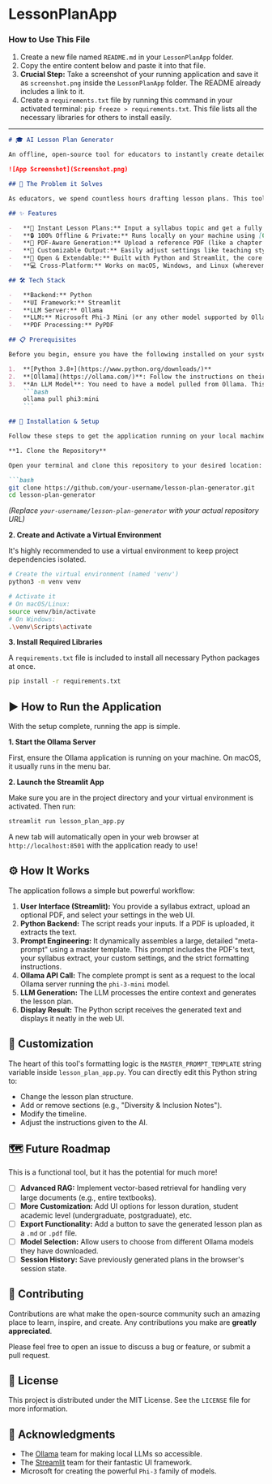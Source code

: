 # LessonPlanApp
### **How to Use This File**

1.  Create a new file named `README.md` in your `LessonPlanApp` folder.
2.  Copy the entire content below and paste it into that file.
3.  **Crucial Step:** Take a screenshot of your running application and save it as `screenshot.png` inside the `LessonPlanApp` folder. The README already includes a link to it.
4.  Create a `requirements.txt` file by running this command in your activated terminal: `pip freeze > requirements.txt`. This file lists all the necessary libraries for others to install easily.

---

```markdown
# 🎓 AI Lesson Plan Generator

An offline, open-source tool for educators to instantly create detailed lesson plans from a syllabus extract, powered by a local Large Language Model (LLM).

![App Screenshot](Screenshot.png)

## 🌟 The Problem it Solves

As educators, we spend countless hours drafting lesson plans. This tool streamlines that process, ensuring consistency and quality while offering deep customization. By running a powerful LLM **completely offline** on a personal computer, it guarantees data privacy (no student or curriculum data leaves your machine) and eliminates reliance on internet connectivity or costly API subscriptions.

## ✨ Features

-   **📝 Instant Lesson Plans:** Input a syllabus topic and get a fully structured lesson plan in seconds.
-   **🔒 100% Offline & Private:** Runs locally on your machine using [Ollama](https://ollama.com/). Your data stays with you.
-   **📄 PDF-Aware Generation:** Upload a reference PDF (like a chapter or article), and the AI will use it as the primary source material for the lesson plan. (Retrieval-Augmented Generation)
-   **🎨 Customizable Output:** Easily adjust settings like teaching style, course name, and other references through a simple user interface.
-   **🔧 Open & Extendable:** Built with Python and Streamlit, the core prompt and logic are easy to modify to fit any curriculum's format.
-   **💻 Cross-Platform:** Works on macOS, Windows, and Linux (wherever Ollama can run).

## 🛠️ Tech Stack

-   **Backend:** Python
-   **UI Framework:** Streamlit
-   **LLM Server:** Ollama
-   **LLM:** Microsoft Phi-3 Mini (or any other model supported by Ollama)
-   **PDF Processing:** PyPDF

## 📋 Prerequisites

Before you begin, ensure you have the following installed on your system:

1.  **[Python 3.8+](https://www.python.org/downloads/)**
2.  **[Ollama](https://ollama.com/)**: Follow the instructions on their website to download and install it.
3.  **An LLM Model**: You need to have a model pulled from Ollama. This project is optimized for `phi3:mini`. Open your terminal and run:
    ```bash
    ollama pull phi3:mini
    ```

## 🚀 Installation & Setup

Follow these steps to get the application running on your local machine.

**1. Clone the Repository**

Open your terminal and clone this repository to your desired location:

```bash
git clone https://github.com/your-username/lesson-plan-generator.git
cd lesson-plan-generator
```
*(Replace `your-username/lesson-plan-generator` with your actual repository URL)*

**2. Create and Activate a Virtual Environment**

It's highly recommended to use a virtual environment to keep project dependencies isolated.

```bash
# Create the virtual environment (named 'venv')
python3 -m venv venv

# Activate it
# On macOS/Linux:
source venv/bin/activate
# On Windows:
.\venv\Scripts\activate
```

**3. Install Required Libraries**

A `requirements.txt` file is included to install all necessary Python packages at once.

```bash
pip install -r requirements.txt
```

## ▶️ How to Run the Application

With the setup complete, running the app is simple.

**1. Start the Ollama Server**

First, ensure the Ollama application is running on your machine. On macOS, it usually runs in the menu bar.

**2. Launch the Streamlit App**

Make sure you are in the project directory and your virtual environment is activated. Then run:

```bash
streamlit run lesson_plan_app.py
```

A new tab will automatically open in your web browser at `http://localhost:8501` with the application ready to use!

## ⚙️ How It Works

The application follows a simple but powerful workflow:

1.  **User Interface (Streamlit):** You provide a syllabus extract, upload an optional PDF, and select your settings in the web UI.
2.  **Python Backend:** The script reads your inputs. If a PDF is uploaded, it extracts the text.
3.  **Prompt Engineering:** It dynamically assembles a large, detailed "meta-prompt" using a master template. This prompt includes the PDF's text, your syllabus extract, your custom settings, and the strict formatting instructions.
4.  **Ollama API Call:** The complete prompt is sent as a request to the local Ollama server running the `phi-3-mini` model.
5.  **LLM Generation:** The LLM processes the entire context and generates the lesson plan.
6.  **Display Result:** The Python script receives the generated text and displays it neatly in the web UI.

## 🔧 Customization

The heart of this tool's formatting logic is the `MASTER_PROMPT_TEMPLATE` string variable inside `lesson_plan_app.py`. You can directly edit this Python string to:
-   Change the lesson plan structure.
-   Add or remove sections (e.g., "Diversity & Inclusion Notes").
-   Modify the timeline.
-   Adjust the instructions given to the AI.

## 🗺️ Future Roadmap

This is a functional tool, but it has the potential for much more!
-   [ ] **Advanced RAG:** Implement vector-based retrieval for handling very large documents (e.g., entire textbooks).
-   [ ] **More Customization:** Add UI options for lesson duration, student academic level (undergraduate, postgraduate), etc.
-   [ ] **Export Functionality:** Add a button to save the generated lesson plan as a `.md` or `.pdf` file.
-   [ ] **Model Selection:** Allow users to choose from different Ollama models they have downloaded.
-   [ ] **Session History:** Save previously generated plans in the browser's session state.

## 🤝 Contributing

Contributions are what make the open-source community such an amazing place to learn, inspire, and create. Any contributions you make are **greatly appreciated**.

Please feel free to open an issue to discuss a bug or feature, or submit a pull request.

## 📜 License

This project is distributed under the MIT License. See the `LICENSE` file for more information.

## 🙏 Acknowledgments

-   The [Ollama](https://ollama.com/) team for making local LLMs so accessible.
-   The [Streamlit](https://streamlit.io/) team for their fantastic UI framework.
-   Microsoft for creating the powerful `Phi-3` family of models.
```